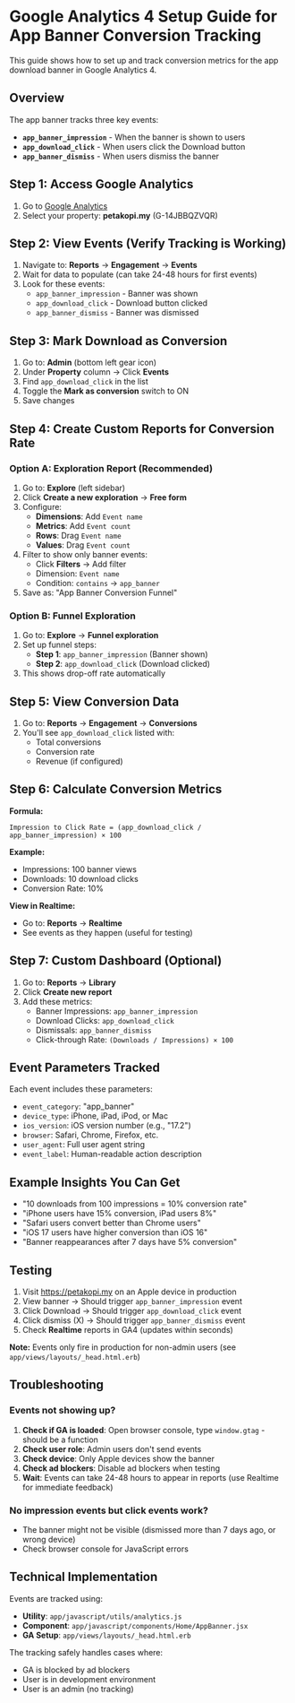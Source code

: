 # Google Analytics 4 Setup Guide for App Banner Conversion Tracking

This guide shows how to set up and track conversion metrics for the app download banner in Google Analytics 4.

## Overview

The app banner tracks three key events:
- **`app_banner_impression`** - When the banner is shown to users
- **`app_download_click`** - When users click the Download button
- **`app_banner_dismiss`** - When users dismiss the banner

## Step 1: Access Google Analytics

1. Go to [Google Analytics](https://analytics.google.com/)
2. Select your property: **petakopi.my** (G-14JBBQZVQR)

## Step 2: View Events (Verify Tracking is Working)

1. Navigate to: **Reports** → **Engagement** → **Events**
2. Wait for data to populate (can take 24-48 hours for first events)
3. Look for these events:
   - `app_banner_impression` - Banner was shown
   - `app_download_click` - Download button clicked
   - `app_banner_dismiss` - Banner was dismissed

## Step 3: Mark Download as Conversion

1. Go to: **Admin** (bottom left gear icon)
2. Under **Property** column → Click **Events**
3. Find `app_download_click` in the list
4. Toggle the **Mark as conversion** switch to ON
5. Save changes

## Step 4: Create Custom Reports for Conversion Rate

### Option A: Exploration Report (Recommended)

1. Go to: **Explore** (left sidebar)
2. Click **Create a new exploration** → **Free form**
3. Configure:
   - **Dimensions**: Add `Event name`
   - **Metrics**: Add `Event count`
   - **Rows**: Drag `Event name`
   - **Values**: Drag `Event count`
4. Filter to show only banner events:
   - Click **Filters** → Add filter
   - Dimension: `Event name`
   - Condition: `contains` → `app_banner`
5. Save as: "App Banner Conversion Funnel"

### Option B: Funnel Exploration

1. Go to: **Explore** → **Funnel exploration**
2. Set up funnel steps:
   - **Step 1**: `app_banner_impression` (Banner shown)
   - **Step 2**: `app_download_click` (Download clicked)
3. This shows drop-off rate automatically

## Step 5: View Conversion Data

1. Go to: **Reports** → **Engagement** → **Conversions**
2. You'll see `app_download_click` listed with:
   - Total conversions
   - Conversion rate
   - Revenue (if configured)

## Step 6: Calculate Conversion Metrics

**Formula:**
```
Impression to Click Rate = (app_download_click / app_banner_impression) × 100
```

**Example:**
- Impressions: 100 banner views
- Downloads: 10 download clicks
- Conversion Rate: 10%

**View in Realtime:**
- Go to: **Reports** → **Realtime**
- See events as they happen (useful for testing)

## Step 7: Custom Dashboard (Optional)

1. Go to: **Reports** → **Library**
2. Click **Create new report**
3. Add these metrics:
   - Banner Impressions: `app_banner_impression`
   - Download Clicks: `app_download_click`
   - Dismissals: `app_banner_dismiss`
   - Click-through Rate: `(Downloads / Impressions) × 100`

## Event Parameters Tracked

Each event includes these parameters:

- `event_category`: "app_banner"
- `device_type`: iPhone, iPad, iPod, or Mac
- `ios_version`: iOS version number (e.g., "17.2")
- `browser`: Safari, Chrome, Firefox, etc.
- `user_agent`: Full user agent string
- `event_label`: Human-readable action description

## Example Insights You Can Get

- "10 downloads from 100 impressions = 10% conversion rate"
- "iPhone users have 15% conversion, iPad users 8%"
- "Safari users convert better than Chrome users"
- "iOS 17 users have higher conversion than iOS 16"
- "Banner reappearances after 7 days have 5% conversion"

## Testing

1. Visit https://petakopi.my on an Apple device in production
2. View banner → Should trigger `app_banner_impression` event
3. Click Download → Should trigger `app_download_click` event
4. Click dismiss (X) → Should trigger `app_banner_dismiss` event
5. Check **Realtime** reports in GA4 (updates within seconds)

**Note:** Events only fire in production for non-admin users (see `app/views/layouts/_head.html.erb`)

## Troubleshooting

### Events not showing up?

1. **Check if GA is loaded**: Open browser console, type `window.gtag` - should be a function
2. **Check user role**: Admin users don't send events
3. **Check device**: Only Apple devices show the banner
4. **Check ad blockers**: Disable ad blockers when testing
5. **Wait**: Events can take 24-48 hours to appear in reports (use Realtime for immediate feedback)

### No impression events but click events work?

- The banner might not be visible (dismissed more than 7 days ago, or wrong device)
- Check browser console for JavaScript errors

## Technical Implementation

Events are tracked using:
- **Utility**: `app/javascript/utils/analytics.js`
- **Component**: `app/javascript/components/Home/AppBanner.jsx`
- **GA Setup**: `app/views/layouts/_head.html.erb`

The tracking safely handles cases where:
- GA is blocked by ad blockers
- User is in development environment
- User is an admin (no tracking)
